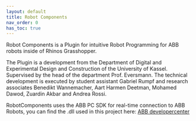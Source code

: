 ```yaml
---
layout: default
title: Robot Components
nav_order: 0
has_toc: true
---
```


Robot Components is a Plugin for intuitive Robot Programming for ABB robots inside of Rhinos Grasshopper.

The Plugin is a development from the Department of Digital and Experimental Design and Construction of the University of Kassel. Supervised by the head of the department Prof. Eversmann. The technical development is executed by student assistant Gabriel Rumpf and research associates Benedikt Wannemacher, Aart Harmen Deetman, Mohamed Dawod, Zuardin Akbar and Andrea Rossi.

RobotComponents uses the ABB PC SDK for real-time connection to ABB Robots, you can find the .dll used in this project here: [ABB developercenter](http://developercenter.robotstudio.com/landing)